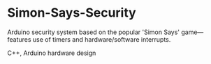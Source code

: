 # Simon-Says-Security
Arduino security system based on the popular 'Simon Says' game— features use of timers and hardware/software interrupts.

C++, Arduino hardware design
